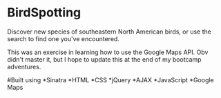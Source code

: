 # BirdSpotting
Discover new species of southeastern North American birds, or use the search to find one you've encountered.

This was an exercise in learning how to use the Google Maps API. Obv didn't master it, but I hope to update this at the end of my bootcamp adventures.

#Built using
*Sinatra
*HTML
*CSS
*jQuery
*AJAX
*JavaScript
*Google Maps
